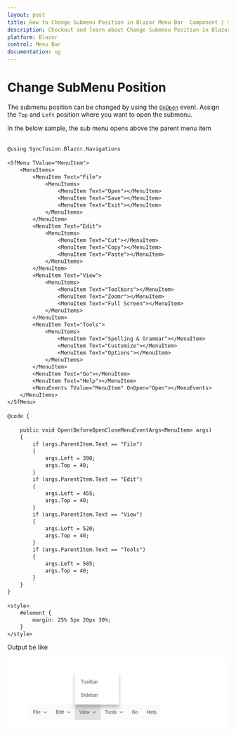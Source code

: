 ```yaml
---
layout: post
title: How to Change Submenu Position in Blazor Menu Bar  Component | Syncfusion
description: Checkout and learn about Change Submenu Position in Blazor Menu Bar  component of Syncfusion, and more details.
platform: Blazor
control: Menu Bar 
documentation: ug
---
```


# Change SubMenu Position

The submenu position can be changed by using the [`OnOpen`](https://help.syncfusion.com/cr/blazor/Syncfusion.Blazor~Syncfusion.Blazor.Navigations.MenuEvents~OnOpen.html) event. Assign the `Top` and `Left` position where you want to open the submenu.

In the below sample, the sub menu opens above the parent menu item

```cshtml

@using Syncfusion.Blazor.Navigations

<SfMenu TValue="MenuItem">
    <MenuItems>
        <MenuItem Text="File">
            <MenuItems>
                <MenuItem Text="Open"></MenuItem>
                <MenuItem Text="Save"></MenuItem>
                <MenuItem Text="Exit"></MenuItem>
            </MenuItems>
        </MenuItem>
        <MenuItem Text="Edit">
            <MenuItems>
                <MenuItem Text="Cut"></MenuItem>
                <MenuItem Text="Copy"></MenuItem>
                <MenuItem Text="Paste"></MenuItem>
            </MenuItems>
        </MenuItem>
        <MenuItem Text="View">
            <MenuItems>
                <MenuItem Text="Toolbars"></MenuItem>
                <MenuItem Text="Zoomr"></MenuItem>
                <MenuItem Text="Full Screen"></MenuItem>
            </MenuItems>
        </MenuItem>
        <MenuItem Text="Tools">
            <MenuItems>
                <MenuItem Text="Spelling & Grammar"></MenuItem>
                <MenuItem Text="Customize"></MenuItem>
                <MenuItem Text="Options"></MenuItem>
            </MenuItems>
        </MenuItem>
        <MenuItem Text="Go"></MenuItem>
        <MenuItem Text="Help"></MenuItem>
        <MenuEvents TValue="MenuItem" OnOpen="Open"></MenuEvents>
    </MenuItems>
</SfMenu>

@code {

    public void Open(BeforeOpenCloseMenuEventArgs<MenuItem> args)
    {
        if (args.ParentItem.Text == "File")
        {
            args.Left = 390;
            args.Top = 40;
        }
        if (args.ParentItem.Text == "Edit")
        {
            args.Left = 455;
            args.Top = 40;
        }
        if (args.ParentItem.Text == "View")
        {
            args.Left = 520;
            args.Top = 40;
        }
        if (args.ParentItem.Text == "Tools")
        {
            args.Left = 585;
            args.Top = 40;
        }
    }
}

<style>
    #element {
        margin: 25% 5px 20px 30%;
    }
</style>

```

Output be like

![Menu Sample](./../images/menu-position.png)